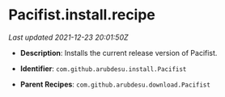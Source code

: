 # Pacifist.install.recipe

_Last updated 2021-12-23 20:01:50Z_

- **Description**: Installs the current release version of Pacifist.

- **Identifier**: `com.github.arubdesu.install.Pacifist`

- **Parent Recipes**: `com.github.arubdesu.download.Pacifist`
